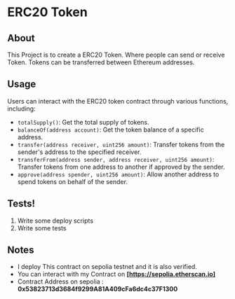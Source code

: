 # ERC20 Token

## About

This Project is to create a ERC20 Token. Where people can send or receive Token. Tokens can be transferred between Ethereum addresses.

## Usage

Users can interact with the ERC20 token contract through various functions, including:

- `totalSupply()`: Get the total supply of tokens.
- `balanceOf(address account)`: Get the token balance of a specific address.
- `transfer(address receiver, uint256 amount)`: Transfer tokens from the sender's address to the specified receiver.
- `transferFrom(address sender, address receiver, uint256 amount)`: Transfer tokens from one address to another if approved by the sender.
- `approve(address spender, uint256 amount)`: Allow another address to spend tokens on behalf of the sender.

## Tests!

1. Write some deploy scripts
2. Write some tests

## Notes
- I deploy This contract on sepolia testnet and it is also verified.
- You can interact with my Contract on **[https://sepolia.etherscan.io]**
- Contract Address on sepolia : **0x53823713d3684f9299A81A409cFa6dc4c37F1300**
